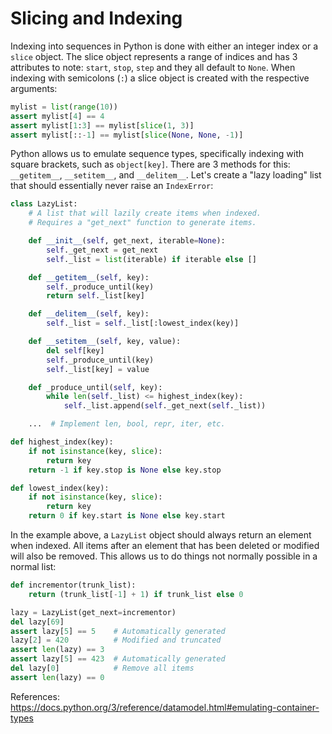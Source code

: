 # Slicing and Indexing

Indexing into sequences in Python is done with either an integer index or a `slice` object. The slice object represents a range of indices and has 3 attributes to note: `start`, `stop`, `step` and they all default to `None`. When indexing with semicolons (`:`) a slice object is created with the respective arguments:
```python
mylist = list(range(10))
assert mylist[4] == 4
assert mylist[1:3] == mylist[slice(1, 3)]
assert mylist[::-1] == mylist[slice(None, None, -1)]
```

Python allows us to emulate sequence types, specifically indexing with square brackets, such as `object[key]`. There are 3 methods for this: `__getitem__`, `__setitem__`, and `__delitem__`. Let's create a "lazy loading" list that should essentially never raise an `IndexError`:
```python
class LazyList:
    # A list that will lazily create items when indexed.
    # Requires a "get_next" function to generate items.

    def __init__(self, get_next, iterable=None):
        self._get_next = get_next
        self._list = list(iterable) if iterable else []

    def __getitem__(self, key):
        self._produce_until(key)
        return self._list[key]

    def __delitem__(self, key):
        self._list = self._list[:lowest_index(key)]

    def __setitem__(self, key, value):
        del self[key]
        self._produce_until(key)
        self._list[key] = value

    def _produce_until(self, key):
        while len(self._list) <= highest_index(key):
            self._list.append(self._get_next(self._list))

    ...  # Implement len, bool, repr, iter, etc.

def highest_index(key):
    if not isinstance(key, slice):
        return key
    return -1 if key.stop is None else key.stop

def lowest_index(key):
    if not isinstance(key, slice):
        return key
    return 0 if key.start is None else key.start
```

In the example above, a `LazyList` object should always return an element when indexed. All items after an element that has been deleted or modified will also be removed. This allows us to do things not normally possible in a normal list:
```python
def incrementor(trunk_list):
    return (trunk_list[-1] + 1) if trunk_list else 0

lazy = LazyList(get_next=incrementor)
del lazy[69]
assert lazy[5] == 5    # Automatically generated
lazy[2] = 420          # Modified and truncated
assert len(lazy) == 3
assert lazy[5] == 423  # Automatically generated
del lazy[0]            # Remove all items
assert len(lazy) == 0
```

References:
https://docs.python.org/3/reference/datamodel.html#emulating-container-types
